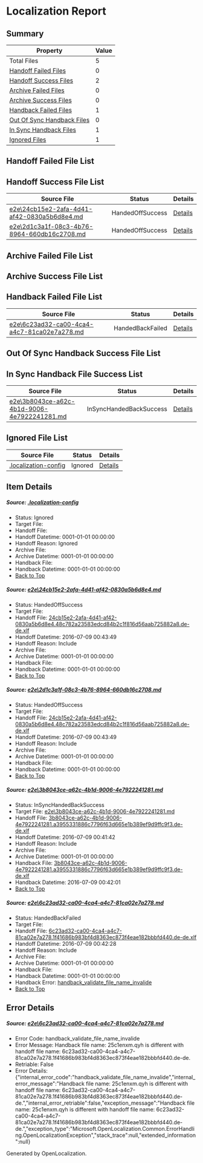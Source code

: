# <a name='report-top'></a> Localization Report

## Summary
 Property | Value 
 -------- | ----- 
 Total Files | 5
[ Handoff Failed Files ](#handoff-failed-list)| 0
[ Handoff Success Files ](#handoff-success-list)| 2
[ Archive Failed Files ](#archive-failed-list)| 0
[ Archive Success Files ](#archive-success-list)| 0
[ Handback Failed Files ](#handback-failed-list)| 1
[ Out Of Sync Handback Files ](#outofsync-handback-success-list)| 0
[ In Sync Handback Files ](#insync-handback-success-list)| 1
[ Ignored Files ](#ignored-list)| 1

## <a name='handoff-failed-list'></a> Handoff Failed File List

## <a name='handoff-success-list'></a> Handoff Success File List
 Source File | Status | Details 
 ----------- | ------ | ------- 
 [e2e\24cb15e2-2afa-4d41-af42-0830a5b6d8e4.md](https://github.com/OpenLocalizationTestOrg/oltest/blob/4ae8e42897b49ac3929ef354d547650ba46498e7/e2e/24cb15e2-2afa-4d41-af42-0830a5b6d8e4.md) | HandedOffSuccess | [Details](#eba645a06dd41ce3a1eeebf6fda0a01a085009711)
 [e2e\2d1c3a1f-08c3-4b76-8964-660db16c2708.md](https://github.com/OpenLocalizationTestOrg/oltest/blob/4ae8e42897b49ac3929ef354d547650ba46498e7/e2e/2d1c3a1f-08c3-4b76-8964-660db16c2708.md) | HandedOffSuccess | [Details](#eba645a06dd41ce3a1eeebf6fda0a01a085009712)

## <a name='archive-failed-list'></a> Archive Failed File List

## <a name='archive-success-list'></a> Archive Success File List

## <a name='handback-failed-list'></a> Handback Failed File List
 Source File | Status | Details 
 ----------- | ------ | ------- 
 [e2e\6c23ad32-ca00-4ca4-a4c7-81ca02e7a278.md](https://github.com/OpenLocalizationTestOrg/oltest/blob/e565ce47c9088837b7f26511057eeabf5ccf136a/e2e/6c23ad32-ca00-4ca4-a4c7-81ca02e7a278.md) | HandedBackFailed | [Details](#a9628b71839547fb727e217c57092a5febe67d2b4)

## <a name='outofsync-handback-success-list'></a> Out Of Sync Handback Success File List

## <a name='insync-handback-success-list'></a> In Sync Handback File Success List
 Source File | Status | Details 
 ----------- | ------ | ------- 
 [e2e\3b8043ce-a62c-4b1d-9006-4e7922241281.md](https://github.com/OpenLocalizationTestOrg/oltest/blob/2a11ed528ee89921ef4d595e26dde8d7b407511c/e2e/3b8043ce-a62c-4b1d-9006-4e7922241281.md) | InSyncHandedBackSuccess | [Details](#e3acc12d5914cbb4a4cc5b838c5733bae45820d23)

## <a name='ignored-list'></a> Ignored File List
 Source File | Status | Details 
 ----------- | ------ | ------- 
 [.localization-config](https://github.com/OpenLocalizationTestOrg/oltest/blob/4ae8e42897b49ac3929ef354d547650ba46498e7/.localization-config) | Ignored | [Details](#3d4f252ac210baf56311d7e97dcc2db10974dbd20)

## Item Details
##### <a name='3d4f252ac210baf56311d7e97dcc2db10974dbd20'></a> Source: [.localization-config](https://github.com/OpenLocalizationTestOrg/oltest/blob/4ae8e42897b49ac3929ef354d547650ba46498e7/.localization-config)
* Status: Ignored
* Target File: 
* Handoff File: 
* Handoff Datetime: 0001-01-01 00:00:00
* Handoff Reason: Ignored
* Archive File: 
* Archive Datetime: 0001-01-01 00:00:00
* Handback File: 
* Handback Datetime: 0001-01-01 00:00:00
* [Back to Top](#report-top)

##### <a name='eba645a06dd41ce3a1eeebf6fda0a01a085009711'></a> Source: [e2e\24cb15e2-2afa-4d41-af42-0830a5b6d8e4.md](https://github.com/OpenLocalizationTestOrg/oltest/blob/4ae8e42897b49ac3929ef354d547650ba46498e7/e2e/24cb15e2-2afa-4d41-af42-0830a5b6d8e4.md)
* Status: HandedOffSuccess
* Target File: 
* Handoff File: [24cb15e2-2afa-4d41-af42-0830a5b6d8e4.48c782a23583edcd84b2c1f816d56aab725882a8.de-de.xlf](https://github.com/OpenLocalizationTestOrg/olhandoff-e2e/blob/f7e7821fbf5eece778235b0e2db1b9f3ef47052b/ol-handoff/OpenLocalizationTestOrg/oltest-dede-fly/ci/ht/24cb15e2-2afa-4d41-af42-0830a5b6d8e4.48c782a23583edcd84b2c1f816d56aab725882a8.de-de.xlf)
* Handoff Datetime: 2016-07-09 00:43:49
* Handoff Reason: Include
* Archive File: 
* Archive Datetime: 0001-01-01 00:00:00
* Handback File: 
* Handback Datetime: 0001-01-01 00:00:00
* [Back to Top](#report-top)

##### <a name='eba645a06dd41ce3a1eeebf6fda0a01a085009712'></a> Source: [e2e\2d1c3a1f-08c3-4b76-8964-660db16c2708.md](https://github.com/OpenLocalizationTestOrg/oltest/blob/4ae8e42897b49ac3929ef354d547650ba46498e7/e2e/2d1c3a1f-08c3-4b76-8964-660db16c2708.md)
* Status: HandedOffSuccess
* Target File: 
* Handoff File: [24cb15e2-2afa-4d41-af42-0830a5b6d8e4.48c782a23583edcd84b2c1f816d56aab725882a8.de-de.xlf](https://github.com/OpenLocalizationTestOrg/olhandoff-e2e/blob/f7e7821fbf5eece778235b0e2db1b9f3ef47052b/ol-handoff/OpenLocalizationTestOrg/oltest-dede-fly/ci/ht/24cb15e2-2afa-4d41-af42-0830a5b6d8e4.48c782a23583edcd84b2c1f816d56aab725882a8.de-de.xlf)
* Handoff Datetime: 2016-07-09 00:43:49
* Handoff Reason: Include
* Archive File: 
* Archive Datetime: 0001-01-01 00:00:00
* Handback File: 
* Handback Datetime: 0001-01-01 00:00:00
* [Back to Top](#report-top)

##### <a name='e3acc12d5914cbb4a4cc5b838c5733bae45820d23'></a> Source: [e2e\3b8043ce-a62c-4b1d-9006-4e7922241281.md](https://github.com/OpenLocalizationTestOrg/oltest/blob/2a11ed528ee89921ef4d595e26dde8d7b407511c/e2e/3b8043ce-a62c-4b1d-9006-4e7922241281.md)
* Status: InSyncHandedBackSuccess
* Target File: [e2e\3b8043ce-a62c-4b1d-9006-4e7922241281.md](https://github.com/OpenLocalizationTestOrg/oltest-dede-fly/blob/d559b2d02913375b03ccd2d4d0c6df8899558232/e2e/3b8043ce-a62c-4b1d-9006-4e7922241281.md)
* Handoff File: [3b8043ce-a62c-4b1d-9006-4e7922241281.a3955331886c7796f63d665e1b389ef9d9ffc9f3.de-de.xlf](https://github.com/OpenLocalizationTestOrg/olhandoff-e2e/blob/248d4392ca8a6312fac3ef8200b5f2ab33a753d8/ol-handoff/OpenLocalizationTestOrg/oltest-dede-fly/ci/ht/3b8043ce-a62c-4b1d-9006-4e7922241281.a3955331886c7796f63d665e1b389ef9d9ffc9f3.de-de.xlf)
* Handoff Datetime: 2016-07-09 00:41:42
* Handoff Reason: Include
* Archive File: 
* Archive Datetime: 0001-01-01 00:00:00
* Handback File: [3b8043ce-a62c-4b1d-9006-4e7922241281.a3955331886c7796f63d665e1b389ef9d9ffc9f3.de-de.xlf](https://github.com/OpenLocalizationTestOrg/olhandback-e2e/blob/2b57b2b948fd68489684ef75f8aba4483e9079ba/ol-handback/OpenLocalizationTestOrg/oltest-dede-fly/ci/ht/3b8043ce-a62c-4b1d-9006-4e7922241281.a3955331886c7796f63d665e1b389ef9d9ffc9f3.de-de.xlf)
* Handback Datetime: 2016-07-09 00:42:01
* [Back to Top](#report-top)

##### <a name='a9628b71839547fb727e217c57092a5febe67d2b4'></a> Source: [e2e\6c23ad32-ca00-4ca4-a4c7-81ca02e7a278.md](https://github.com/OpenLocalizationTestOrg/oltest/blob/e565ce47c9088837b7f26511057eeabf5ccf136a/e2e/6c23ad32-ca00-4ca4-a4c7-81ca02e7a278.md)
* Status: HandedBackFailed
* Target File: 
* Handoff File: [6c23ad32-ca00-4ca4-a4c7-81ca02e7a278.1f41686b983bf4d8363ec873f4eae182bbbfd440.de-de.xlf](https://github.com/OpenLocalizationTestOrg/olhandoff-e2e/blob/57f6c3fcf9f8d6ac65102421d83f9c326d6e5329/ol-handoff/OpenLocalizationTestOrg/oltest-dede-fly/ci/ht/6c23ad32-ca00-4ca4-a4c7-81ca02e7a278.1f41686b983bf4d8363ec873f4eae182bbbfd440.de-de.xlf)
* Handoff Datetime: 2016-07-09 00:42:28
* Handoff Reason: Include
* Archive File: 
* Archive Datetime: 0001-01-01 00:00:00
* Handback File: 
* Handback Datetime: 0001-01-01 00:00:00
* Handback Error: [handback_validate_file_name_invalide](#a9628b71839547fb727e217c57092a5febe67d2b4handback_validate_file_name_invalide)
* [Back to Top](#report-top)


## Error Details
##### <a name='a9628b71839547fb727e217c57092a5febe67d2b4handback_validate_file_name_invalide'></a> Source: [e2e\6c23ad32-ca00-4ca4-a4c7-81ca02e7a278.md](#a9628b71839547fb727e217c57092a5febe67d2b4)
* Error Code: handback_validate_file_name_invalide
* Error Message: Handback file name: 25c1enxm.qyh is different with handoff file name: 6c23ad32-ca00-4ca4-a4c7-81ca02e7a278.1f41686b983bf4d8363ec873f4eae182bbbfd440.de-de.
* Retriable: False
* Error Details: {"internal_error_code":"handback_validate_file_name_invalide","internal_error_message":"Handback file name: 25c1enxm.qyh is different with handoff file name: 6c23ad32-ca00-4ca4-a4c7-81ca02e7a278.1f41686b983bf4d8363ec873f4eae182bbbfd440.de-de.","internal_error_retriable":false,"exception_message":"Handback file name: 25c1enxm.qyh is different with handoff file name: 6c23ad32-ca00-4ca4-a4c7-81ca02e7a278.1f41686b983bf4d8363ec873f4eae182bbbfd440.de-de.","exception_type":"Microsoft.OpenLocalization.Common.ErrorHandling.OpenLocalizationException","stack_trace":null,"extended_information":null}


Generated by OpenLocalization.
